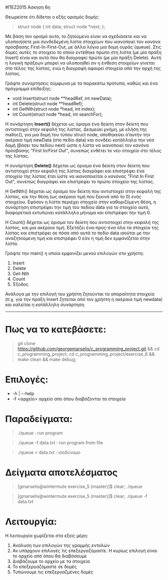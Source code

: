 #ΠΕΖ2015 Άσκηση 6η

Θεωρείστε ότι δίδεται ο εξής ορισμός δομής: 

> struct node {
>	int data;
>	struct node *next; 
>};

Με βάση τον ορισμό αυτό, το ζητούμενο είναι να σχεδιάσετε και να υλοποιήσετε
μια συνδεδεμένη λίστα στοιχείων που ικανοποιεί τον κανόνα πρόσβασης
First-In-First-Out, με άλλα λόγια μια δομή ουράς (queue). Στις δομές αυτές
το στοιχείο το οποίο εντέθηκε πρώτο στη λίστα (με μία πράξη Insert) είναι και
αυτό που θα διαγραφεί πρώτο (με μία πράξη Delete). Αυτή η λογική πράξεων μπορεί
να υλοποιηθεί αν η ένθεση στοιχείων γίνεται στο τέλος της λίστας, ενώ η διαγραφή
αφαιρεί στοιχεία από την αρχή της λίστας.

Γράψτε συναρτήσεις σύμφωνα με τα παρακάτω πρότυπα, καθώς και ένα πρόγραμμα
επίδειξης:

* void Insert(struct node **headRef, int newData);
* int Delete(struct node **headRef);
* int GetNth(struct node *head, int index);
* int Count(struct node *head, int searchFor);

Η συνάρτηση **Insert()** δέχεται ως όρισμα ένα δείκτη στον δείκτη που αντιστοιχεί
στην κεφαλή της λίστας. Δεσμεύει μνήμη, με κλήση της malloc(), για μια δομή του
τύπου struct node, αποθηκεύει σ’αυτήν την ακέραια τιμή newData (στο πεδίο data)
και συνδέει κατάλληλα την νέα δομή (βάσει του πεδίου next) ώστε η λίστα να
ικανοποιεί τον κανόνα πρόσβασης *"First In/First Out"*, συνεπώς ενθέτει το νέο
στοιχείο στο τέλος της λίστας.

Η συνάρτηση **Delete()** δέχεται ως όρισμα ένα δείκτη στον δείκτη που αντιστοιχεί
στην κεφαλή της λίστας διαγράφει και επιστρέφει ένα στοιχείο της λίστας έτσι
ώστε να ικανοποιείται ο κανόνας "First In First Out", συνεπώς διαγράφει και
επιστρέφει το πρώτο στοιχείο της λίστας.

Η GetNth() δέχεται ως όρισμα τον δείκτη που αντιστοιχεί στην κεφαλή της
λίστας, και την θέση (ως ακέραια τιμή που ξεκινά από το 0) ενός στοιχείου.
Εφόσον η λίστα περιέχει στοιχείο στην καθοριζόμενη θέση, η συνάρτηση επιστρέφει
την τιμή του πεδίου data για το στοιχείο αυτό, διαφορετικά εκτυπώνει κατάλληλο
μήνυμα και επιστρέφει την τιμή 0.

Η Count() δέχεται ως όρισμα τον δείκτη που αντιστοιχεί στην κεφαλή της λίστας,
και μια ακέραια τιμή. Εξετάζει ένα-προς-ένα όλα τα στοιχεία της λίστας και
επιστρέφει σε πόσα από αυτά το πεδίο data ισούται με την αναζητούμενη τιμή 
και επιστρέφει 0 εάν η τιμή δεν εμφανίζεται στην λίστα.

Γράψτε την main() η οποία εμφανίζει μενού επιλογών στο χρήστη:

1. Insert 
2. Delete
2. Get-Nth
3. Count
4. Έξοδος

Ανάλογα με την επιλογή του χρήστη ζητούνται τα απαραίτητα στοιχεία (π.χ. για
την πράξη Insert ζητείται από τον χρήστη η ακέραια τιμή newdata) και καλείται η κατάλληλη συνάρτηση.


----

# Πως να το κατεβάσετε:

> git clone https://github.com/georgemarselis/c_programming_project.git && cd c_programming_project; cd c_programming_project/exercise_6 && make clean && make debug;

# Επιλογές:
* -h | --help
* -f <αρχείο> αρχείο απο όπου διαβάζονται τα στοιχεία

# Παραδείγματα:

> ./queue              : run program

> ./queue -f data.txt  : run program from file

> ./queue < data.txt   : ισοδύναμο

# Δείγματα αποτελέσματος

> [gmarselis@wintermute exercise_5 (master)]$ clear; ./queue

> [gmarselis@wintermute exercise_5 (master)]$ clear; ./queue -f data.txt

# Λειτουργία:

Η λειτουργία χωρίζεται στα εξείς μέρη:

1. Ανάλυση των επιλογών της γραμμής εντολών
2. Αν υπάρχουν επιλογές τις επεξεργαζόμαστε. Η κυρίως επιλογή είναι το αρχείο από όπου θα διαβάσουμε
3. Διαβάζουμε το αρχείο με τα στοιχεία
4. Το επεξεργαζόμαστε σε δομές
5. Τυπώνουμε τις επεξεργαζμένες δομές

